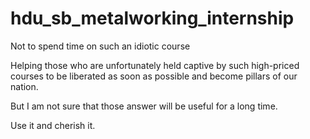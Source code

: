 # hdu_sb_metalworking_internship

Not to spend time on such an idiotic course

Helping those who are unfortunately held captive by such high-priced courses to be liberated as soon as possible and become pillars of our nation.

But I am not sure that those answer will be useful for a long time.

Use it and cherish it.

